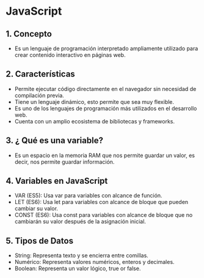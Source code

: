 # JavaScript

## 1. Concepto
- Es un lenguaje de programación interpretado ampliamente utilizado para crear contenido interactivo en páginas web.

## 2. Características
- Permite ejecutar código directamente en el navegador sin necesidad de compilación previa.
- Tiene un lenguaje dinámico, esto permite que sea muy flexible.
- Es uno de los lenguajes de programación más utilizados en el desarrollo web.
- Cuenta con un amplio ecosistema de bibliotecas y frameworks.

## 3. ¿ Qué es una variable?
- Es un espacio en la memoria RAM que nos permite guardar un valor, es decir, nos permite guardar información.

## 4. Variables en JavaScript
- VAR (ES5): Usa var para variables con alcance de función.
- LET (ES6): Usa let para variables con alcance de bloque que pueden cambiar su valor.
- CONST (ES6): Usa const para variables con alcance de bloque que no cambiarán su valor después de la asignación inicial.

## 5. Tipos de Datos
- String: Representa texto y se encierra entre comillas.
- Numérico: Representa valores numéricos, enteros y decimales.
- Boolean: Representa un valor lógico, true or false.